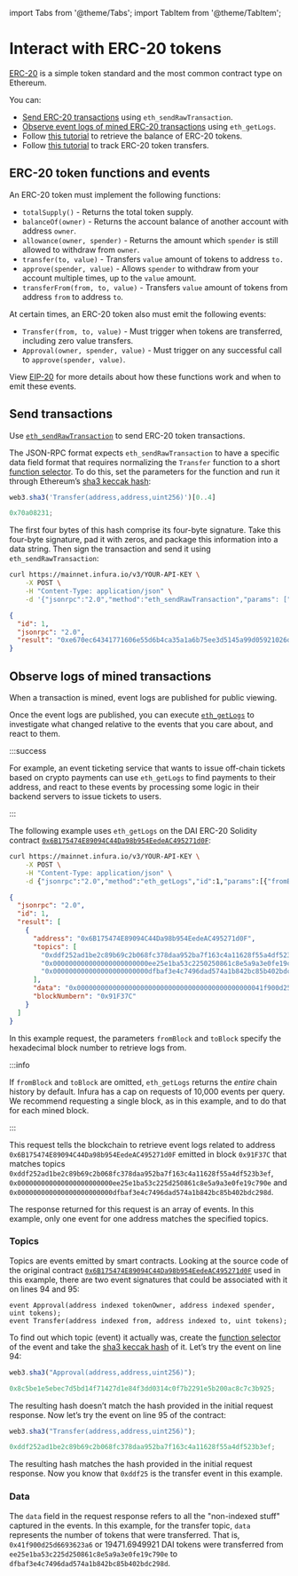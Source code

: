 import Tabs from '@theme/Tabs';
import TabItem from '@theme/TabItem';

# Interact with ERC-20 tokens

[ERC-20](https://eips.ethereum.org/EIPS/eip-20) is a simple token standard and the most common contract type on Ethereum.

You can:

- [Send ERC-20 transactions](interact-with-erc-20-tokens.md#sending-transactions) using `eth_sendRawTransaction`.
- [Observe event logs of mined ERC-20 transactions](interact-with-erc-20-tokens.md#mined-transactions) using `eth_getLogs`.
- Follow [this tutorial](../../../../tutorials/ethereum/retrieve-the-balance-of-an-erc-20-token.md) to retrieve the balance of ERC-20 tokens.
- Follow [this tutorial](../../../../tutorials/ethereum/track-erc-20-token-transfers.md) to track ERC-20 token transfers.

## ERC-20 token functions and events

An ERC-20 token must implement the following functions:

- `totalSupply()` - Returns the total token supply.
- `balanceOf(owner)` - Returns the account balance of another account with address `owner`.
- `allowance(owner, spender)` - Returns the amount which `spender` is still allowed to withdraw from `owner`.
- `transfer(to, value)` - Transfers `value` amount of tokens to address `to.`
- `approve(spender, value)` - Allows `spender` to withdraw from your account multiple times, up to the `value` amount.
- `transferFrom(from, to, value)` - Transfers `value` amount of tokens from address `from` to address `to`.

At certain times, an ERC-20 token also must emit the following events:

- `Transfer(from, to, value)` - Must trigger when tokens are transferred, including zero value transfers.
- `Approval(owner, spender, value)` - Must trigger on any successful call to `approve(spender, value)`.

View [EIP-20](https://eips.ethereum.org/EIPS/eip-20) for more details about how these functions work and when to emit these events.

## **Send transactions** <a href="#sending-transactions" id="sending-transactions"></a>

Use [`eth_sendRawTransaction`](../json-rpc-methods/eth_sendrawtransaction.mdx) to send ERC-20 token transactions.

The JSON-RPC format expects `eth_sendRawTransaction` to have a specific data field format that requires normalizing the `Transfer` function to a short [function selector](https://solidity.readthedocs.io/en/develop/abi-spec.html#function-selector). To do this, set the parameters for the function and run it through Ethereum’s [sha3 keccak hash](https://solidity.readthedocs.io/en/develop/abi-spec.html#function-selector):

<Tabs>
  <TabItem value="Javascript" label="Javascript" default>

```javascript
web3.sha3('Transfer(address,address,uint256)')[0..4]
```

  </TabItem>
  <TabItem value="Result" label="Result" >


```javascript
0x70a08231;
```

  </TabItem>
</Tabs>

The first four bytes of this hash comprise its four-byte signature. Take this four-byte signature, pad it with zeros, and package this information into a data string. Then sign the transaction and send it using `eth_sendRawTransaction`:

<Tabs>
  <TabItem value="Example CURL" label="Example CURL" default>

```bash
curl https://mainnet.infura.io/v3/YOUR-API-KEY \
    -X POST \
    -H "Content-Type: application/json" \
    -d '{"jsonrpc":"2.0","method":"eth_sendRawTransaction","params": ["0xf869018203e882520894f17f52151ebef6c7334fad080c5704d77216b732881bc16d674ec80000801ba02da1c48b670996dcb1f447ef9ef00b33033c48a4fe938f420bec3e56bfd24071a062e0aa78a81bf0290afbc3a9d8e9a068e6d74caa66c5e0fa8a46deaae96b0833"],"id":1}'
```

  </TabItem>
  <TabItem value="JSON result" label="JSON result" >

```json
{
  "id": 1,
  "jsonrpc": "2.0",
  "result": "0xe670ec64341771606e55d6b4ca35a1a6b75ee3d5145a99d05921026d1527331"
}
```

  </TabItem>
</Tabs>

## **Observe logs of mined transactions** <a href="#mined-transactions" id="mined-transactions"></a>

When a transaction is mined, event logs are published for public viewing.

Once the event logs are published, you can execute [`eth_getLogs`](../json-rpc-methods/eth_getlogs.mdx) to investigate what changed relative to the events that you care about, and react to them.

:::success

For example, an event ticketing service that wants to issue off-chain tickets based on crypto payments can use `eth_getLogs` to find payments to their address, and react to these events by processing some logic in their backend servers to issue tickets to users.

:::

The following example uses `eth_getLogs` on the DAI ERC-20 Solidity contract [`0x6B175474E89094C44Da98b954EedeAC495271d0F`](https://etherscan.io/address/0x6b175474e89094c44da98b954eedeac495271d0f#code):

<Tabs>
  <TabItem value="Example CURL" label="Example CURL" default>

```bash
curl https://mainnet.infura.io/v3/YOUR-API-KEY \
    -X POST \
    -H "Content-Type: application/json" \
    -d {"jsonrpc":"2.0","method":"eth_getLogs","id":1,"params":[{"fromBlock":"Ox91F37C","toBlock":"0x91F37C","topics":[ "0xddf252ad1be2c89b69c2b068fc378daa952ba7f163c4a11628f55a4df523b3ef", "0x000000000000000000000000ee25e1ba53c225d250861c8e5a9a3e0fe19c790e", "0x000000000000000000000000dfbaf3e4c7496dad574a1b842bc85b402bdc298d" ],"address":"0x6B175474E89094C44Da98b954EedeAC495271d0F"}]}
```

  </TabItem>
  <TabItem value="JSON result" label="JSON result" >

```json
{
  "jsonrpc": "2.0",
  "id": 1,
  "result": [
    {
      "address": "0x6B175474E89094C44Da98b954EedeAC495271d0F",
      "topics": [
        "0xddf252ad1be2c89b69c2b068fc378daa952ba7f163c4a11628f55a4df523b3ef",
        "0x000000000000000000000000ee25e1ba53c2250250861c8e5a9a3e0fe19c790e",
        "0x000000000000000000000000dfbaf3e4c7496dad574a1b842bc85b402bdc298d"
      ],
      "data": "0x00000000000000000000000000000000000000000000041f900d25d6693623a6",
      "blockNumbern": "0x91F37C"
    }
  ]
}
```

  </TabItem>
</Tabs>

In this example request, the parameters `fromBlock` and `toBlock` specify the hexadecimal block number to retrieve logs from.

:::info

If `fromBlock` and `toBlock` are omitted, `eth_getLogs` returns the _entire_ chain history by default. Infura has a cap on requests of 10,000 events per query. We recommend requesting a single block, as in this example, and to do that for each mined block.

:::

This request tells the blockchain to retrieve event logs related to address `0x6B175474E89094C44Da98b954EedeAC495271d0F` emitted in block `0x91F37C` that matches topics `0xddf252ad1be2c89b69c2b068fc378daa952ba7f163c4a11628f55a4df523b3ef`, `0x000000000000000000000000ee25e1ba53c225d250861c8e5a9a3e0fe19c790e` and `0x000000000000000000000000dfbaf3e4c7496dad574a1b842bc85b402bdc298d`.

The response returned for this request is an array of events. In this example, only one event for one address matches the specified topics.

### **Topics**

Topics are events emitted by smart contracts. Looking at the source code of the original contract [`0x6B175474E89094C44Da98b954EedeAC495271d0F`](https://etherscan.io/address/0x6b175474e89094c44da98b954eedeac495271d0f#code) used in this example, there are two event signatures that could be associated with it on lines 94 and 95:

```solidity
event Approval(address indexed tokenOwner, address indexed spender, uint tokens);
event Transfer(address indexed from, address indexed to, uint tokens);
```

To find out which topic (event) it actually was, create the [function selector](https://docs.soliditylang.org/en/develop/abi-spec.html#function-selector) of the event and take the [sha3 keccak hash](https://docs.soliditylang.org/en/develop/abi-spec.html#function-selector) of it. Let’s try the event on line 94:

<Tabs>
  <TabItem value="Example console request" label="Example console request" default>

```javascript
web3.sha3("Approval(address,address,uint256)");
```

  </TabItem>
  <TabItem value="JS result" label="JS result" >

```javascript
0x8c5be1e5ebec7d5bd14f71427d1e84f3dd0314c0f7b2291e5b200ac8c7c3b925;
```

  </TabItem>
</Tabs>

The resulting hash doesn’t match the hash provided in the initial request response. Now let’s try the event on line 95 of the contract:

<Tabs>
  <TabItem value="Example node request" label="Example node request" default>

```javascript
web3.sha3("Transfer(address,address,uint256)");
```
  </TabItem>
  <TabItem value="Example JS result" label="Example JS result" >

```javascript
0xddf252ad1be2c89b69c2b068fc378daa952ba7f163c4a11628f55a4df523b3ef;
```

  </TabItem>
</Tabs>

The resulting hash matches the hash provided in the initial request response. Now you know that `0xddf25` is the transfer event in this example.

### **Data** <a href="#more-event-logs" id="more-event-logs"></a>

The `data` field in the request response refers to all the "non-indexed stuff" captured in the events. In this example, for the transfer topic, `data` represents the number of tokens that were transferred. That is, `0x41f900d25d6693623a6` or 19471.6949921 DAI tokens were transferred from `ee25e1ba53c225d250861c8e5a9a3e0fe19c790e` to `dfbaf3e4c7496dad574a1b842bc85b402bdc298d`.
